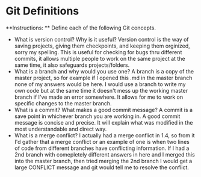 # Git Definitions

**Instructions: ** Define each of the following Git concepts.

* What is version control?  Why is it useful?
 Version control is the way of saving projects, giving them checkpoints, and keeping them orginized, sorry my spelling. This is useful for checking for bugs thru different commits, it allows multiple people to work on the same project at the same time, it also safeguards projects/folders.
* What is a branch and why would you use one?
 A branch is a copy of the master project, so for example if I opened this .md in the master branch none of my answers would be here. I would use a branch to write my own code but at the same time it doesn't mess up the working master branch if I've made an error somewhere. It allows for me to work on specific changes to the master branch.
* What is a commit? What makes a good commit message?
 A commit is a save point in whichever branch you are working in. A good commit message is concise and precise. It will explain what was modified in the most understandable and direct way.
* What is a merge conflict?
 I actually had a merge conflict in 1.4, so from it I'd gather that a merge conflict or an example of one is when two lines of code from different branches have conflicting information. If I had a 2nd branch with comepletely different answers in here and I merged this into the master branch, then tried merging the 2nd branch I would get a large CONFLICT message and git would tell me to resolve the conflict.